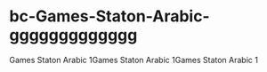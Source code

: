 # bc-Games-Staton-Arabic-ggggggggggggg
Games Staton Arabic 1Games Staton Arabic 1Games Staton Arabic 1
